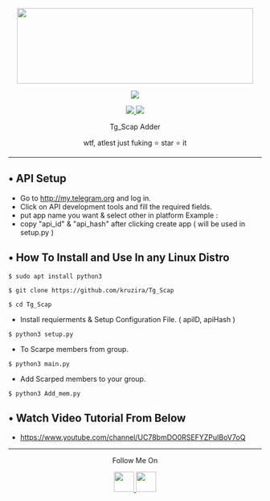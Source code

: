 <p align="center">
  <img src="https://1.bp.blogspot.com/-bMerZKbriRY/X0YzqiPFCsI/AAAAAAAAAP8/1GHlVlmMGcQsHu8cxeK1o5WkTe2VeXlDgCLcBGAsYHQ/s1652/Picture_20200826_152605754.jpg" width="470" height="150">
</p>

<p align="center"><img src="https://img.shields.io/badge/Version-1.01-brightgreen"></p>
<p align="center">
  <a href="https://github.com/kruzira">
    <img src="https://img.shields.io/github/followers/th3unkn0n?label=Follow&style=social">
  </a>
  <a href="https://github.com/KruZira/Tg_Scap">
    <img src="https://img.shields.io/github/stars/th3unkn0n/TeleGram-Group-Scraper?style=social">
  </a>
</p>
<p align="center">
  Tg_Scap Adder
</p>
<p align="center">
  wtf, atlest just fuking ⭐ star ⭐ it
</p>

---

## • API Setup
* Go to http://my.telegram.org  and log in.
* Click on API development tools and fill the required fields.
* put app name you want & select other in platform Example :
* copy "api_id" & "api_hash" after clicking create app ( will be used in setup.py )

## • How To Install and Use In any Linux Distro

`$ sudo apt install python3`

`$ git clone https://github.com/kruzira/Tg_Scap`

`$ cd Tg_Scap`

* Install requierments & Setup Configuration File. ( apiID, apiHash )

`$ python3 setup.py`

* To Scarpe members from group.

`$ python3 main.py`

* Add Scarped members to your group. 

`$ python3 Add_mem.py`

## • Watch Video Tutorial From Below
* https://www.youtube.com/channel/UC78bmDO0RSEFYZPuIBoV7oQ
---

<p align="center">
  Follow Me On
</p>
<p align="center">
  <a href="https://www.youtube.com/channel/UC78bmDO0RSEFYZPuIBoV7oQ">
    <img src="https://github.com/th3unkn0n/extra/blob/master/.img/yt.png" width="40" height="40">
  </a>
  <a href="https://www.linkedin.com/in/odili-kruz-259733202">
    <img src="https://github.com/th3unkn0n/extra/blob/master/.img/ig.png" width="40" height="40">
</p>

